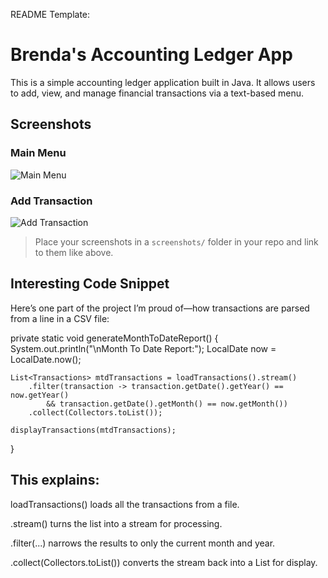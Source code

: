 README Template:


# Brenda's Accounting Ledger App

This is a simple accounting ledger application built in Java. It allows users to add, view, and manage financial transactions via a text-based menu.

## Screenshots

### Main Menu
![Main Menu](screenshots/main-menu.png)

### Add Transaction
![Add Transaction](screenshots/add-transaction.png)

> Place your screenshots in a `screenshots/` folder in your repo and link to them like above.

## Interesting Code Snippet

Here’s one part of the project I’m proud of—how transactions are parsed from a line in a CSV file:

private static void generateMonthToDateReport() {
    System.out.println("\nMonth To Date Report:");
    LocalDate now = LocalDate.now();

    List<Transactions> mtdTransactions = loadTransactions().stream()
        .filter(transaction -> transaction.getDate().getYear() == now.getYear()
            && transaction.getDate().getMonth() == now.getMonth())
        .collect(Collectors.toList());

    displayTransactions(mtdTransactions);
}


## This explains:

loadTransactions() loads all the transactions from a file.

.stream() turns the list into a stream for processing.

.filter(...) narrows the results to only the current month and year.

.collect(Collectors.toList()) converts the stream back into a List for display.
